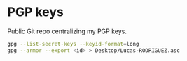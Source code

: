 # PGP keys

Public Git repo centralizing my PGP keys.

```bash
gpg --list-secret-keys --keyid-format=long
gpg --armor --export <id> > Desktop/Lucas-RODRIGUEZ.asc
```